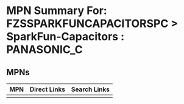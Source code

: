 



# MPN Summary For: FZSSPARKFUNCAPACITORSPC > SparkFun-Capacitors : PANASONIC_C

## MPNs
  

|MPN|Direct Links|Search Links|
| :--- | :--- | :--- |
||||
